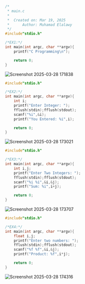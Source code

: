 ```C
/*
 * main.c
 *
 *  Created on: Mar 19, 2025
 *      Author: Muhamad Elalawy
 */
#include"stdio.h"

/*EX1:*/
int main(int argc, char **argv){
	printf("C Programming\n");

	return 0;
}
```
![Screenshot 2025-03-28 171838](https://github.com/user-attachments/assets/fe0ed9c3-462b-4a55-ab6c-3e539351d6a5)

```C
#include"stdio.h"

/*EX2:*/
int main(int argc, char **argv){
	int i;
	printf("Enter Integer: ");
	fflush(stdin);fflush(stdout);
	scanf("%i",&i);
	printf("You Entered: %i",i);

	return 0;
}

```
![Screenshot 2025-03-28 173021](https://github.com/user-attachments/assets/f313a18f-8893-460d-becc-190433e73b5f)

```C
#include"stdio.h"

/*EX3:*/
int main(int argc, char **argv){
	int i,j;
	printf("Enter Two Integers: ");
	fflush(stdin);fflush(stdout);
	scanf("%i %i",&i,&j);
	printf("Sum: %i",i+j);

	return 0;
}
```
![Screenshot 2025-03-28 173707](https://github.com/user-attachments/assets/8378df4a-e87e-4b6e-9575-e1c1a9bdaabb)


```C
#include"stdio.h"

/*EX4:*/
int main(int argc, char **argv){
	float i,j;
	printf("Enter two numbers: ");
	fflush(stdin);fflush(stdout);
	scanf("%f %f",&i,&j);
	printf("Product: %f",i*j);

	return 0;
}
```
![Screenshot 2025-03-28 174316](https://github.com/user-attachments/assets/1dc19101-317f-4d34-bc49-22bae7fdbd41)





